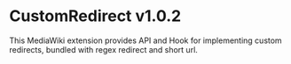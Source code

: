 # CustomRedirect v1.0.2

This MediaWiki extension provides API and Hook for implementing custom redirects, bundled with regex redirect and short url.
